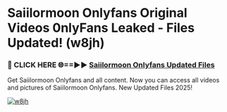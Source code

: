 # Saiilormoon Onlyfans Original Videos 0nlyFans Leaked - Files Updated! (w8jh)

<h3>🔴 CLICK HERE 🌐==►► <a href="https://tinyurl.com/2m67pmp6" rel="nofollow">Saiilormoon Onlyfans Updated Files</a></h3>

Get Saiilormoon Onlyfans and all content. Now you can access all videos and pictures of Saiilormoon Onlyfans. New Updated Files 2025!

[![w8jh](https://i.imgur.com/H4QAA4z.gif)](https://tinyurl.com/2m67pmp6)